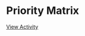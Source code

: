 # Priority Matrix

[View Activity](https://pair-code.github.io/datacardsplaybook/activities/priority-matrix)

